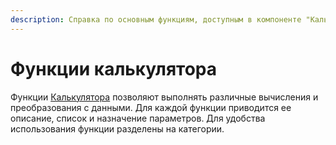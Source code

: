 ```yaml
---
description: Справка по основным функциям, доступным в компоненте "Калькулятор" в Loginom. Функции даты/времени, логические, статистические, математические, строковые, финансовые, модели и прочие.
---
```

# Функции калькулятора

Функции [Калькулятора](../../transformation/calc/README.md) позволяют выполнять различные вычисления и преобразования с данными. Для каждой функции приводится ее описание, список и назначение параметров. Для удобства использования функции разделены на категории.
